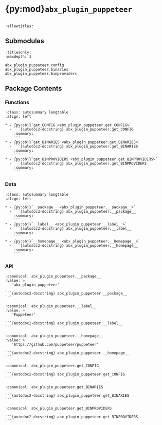 # {py:mod}`abx_plugin_puppeteer`

```{py:module} abx_plugin_puppeteer
```

```{autodoc2-docstring} abx_plugin_puppeteer
:allowtitles:
```

## Submodules

```{toctree}
:titlesonly:
:maxdepth: 1

abx_plugin_puppeteer.config
abx_plugin_puppeteer.binaries
abx_plugin_puppeteer.binproviders
```

## Package Contents

### Functions

````{list-table}
:class: autosummary longtable
:align: left

* - {py:obj}`get_CONFIG <abx_plugin_puppeteer.get_CONFIG>`
  - ```{autodoc2-docstring} abx_plugin_puppeteer.get_CONFIG
    :summary:
    ```
* - {py:obj}`get_BINARIES <abx_plugin_puppeteer.get_BINARIES>`
  - ```{autodoc2-docstring} abx_plugin_puppeteer.get_BINARIES
    :summary:
    ```
* - {py:obj}`get_BINPROVIDERS <abx_plugin_puppeteer.get_BINPROVIDERS>`
  - ```{autodoc2-docstring} abx_plugin_puppeteer.get_BINPROVIDERS
    :summary:
    ```
````

### Data

````{list-table}
:class: autosummary longtable
:align: left

* - {py:obj}`__package__ <abx_plugin_puppeteer.__package__>`
  - ```{autodoc2-docstring} abx_plugin_puppeteer.__package__
    :summary:
    ```
* - {py:obj}`__label__ <abx_plugin_puppeteer.__label__>`
  - ```{autodoc2-docstring} abx_plugin_puppeteer.__label__
    :summary:
    ```
* - {py:obj}`__homepage__ <abx_plugin_puppeteer.__homepage__>`
  - ```{autodoc2-docstring} abx_plugin_puppeteer.__homepage__
    :summary:
    ```
````

### API

````{py:data} __package__
:canonical: abx_plugin_puppeteer.__package__
:value: >
   'abx_plugin_puppeteer'

```{autodoc2-docstring} abx_plugin_puppeteer.__package__
```

````

````{py:data} __label__
:canonical: abx_plugin_puppeteer.__label__
:value: >
   'Puppeteer'

```{autodoc2-docstring} abx_plugin_puppeteer.__label__
```

````

````{py:data} __homepage__
:canonical: abx_plugin_puppeteer.__homepage__
:value: >
   'https://github.com/puppeteer/puppeteer'

```{autodoc2-docstring} abx_plugin_puppeteer.__homepage__
```

````

````{py:function} get_CONFIG()
:canonical: abx_plugin_puppeteer.get_CONFIG

```{autodoc2-docstring} abx_plugin_puppeteer.get_CONFIG
```
````

````{py:function} get_BINARIES()
:canonical: abx_plugin_puppeteer.get_BINARIES

```{autodoc2-docstring} abx_plugin_puppeteer.get_BINARIES
```
````

````{py:function} get_BINPROVIDERS()
:canonical: abx_plugin_puppeteer.get_BINPROVIDERS

```{autodoc2-docstring} abx_plugin_puppeteer.get_BINPROVIDERS
```
````
